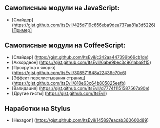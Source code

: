 ## Самописные модули на JavaScript:
* [Слайдер] (https://gist.github.com/ItsEvil/425d719c656eba9dea737aa81a3d5226) [[Пример]](https://jsfiddle.net/bxqexjp1/2/)

## Самописные модули на CoffeeScript:
* [Слайдер] (https://gist.github.com/ItsEvil/c242aa447399b69cb1de)
* [Аккордеон] (https://gist.github.com/ItsEvil/6abe9bec3c961aba8f15)
* [Прокрутка к якорю] (https://gist.github.com/ItsEvil/308571848a22436c70c6)
* [Эффект перелистывания страниц] (https://gist.github.com/ItsEvil/818e63c64b805825eefb)
* [Валидация] (https://gist.github.com/ItsEvil/d7774f1151587567a90e)
* [Другие гисты] (https://gist.github.com/ItsEvil)

## Наработки на Stylus
* [Hexagon] (https://gist.github.com/ItsEvil/145897eacab360600d89)
